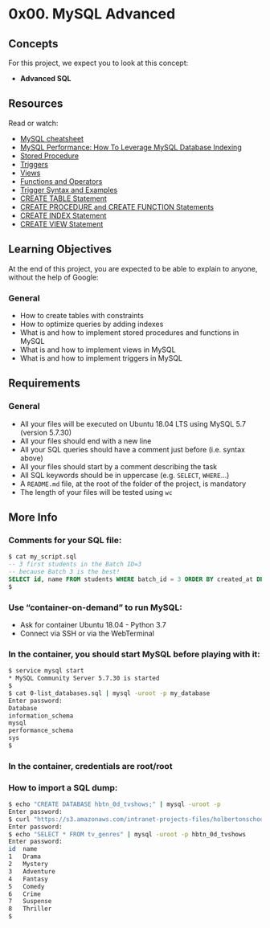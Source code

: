 # 0x00. MySQL Advanced

## Concepts
For this project, we expect you to look at this concept:

- **Advanced SQL**

## Resources
Read or watch:
- [MySQL cheatsheet](https://example.com)
- [MySQL Performance: How To Leverage MySQL Database Indexing](https://example.com)
- [Stored Procedure](https://example.com)
- [Triggers](https://example.com)
- [Views](https://example.com)
- [Functions and Operators](https://example.com)
- [Trigger Syntax and Examples](https://example.com)
- [CREATE TABLE Statement](https://example.com)
- [CREATE PROCEDURE and CREATE FUNCTION Statements](https://example.com)
- [CREATE INDEX Statement](https://example.com)
- [CREATE VIEW Statement](https://example.com)

## Learning Objectives
At the end of this project, you are expected to be able to explain to anyone, without the help of Google:

### General
- How to create tables with constraints
- How to optimize queries by adding indexes
- What is and how to implement stored procedures and functions in MySQL
- What is and how to implement views in MySQL
- What is and how to implement triggers in MySQL

## Requirements

### General
- All your files will be executed on Ubuntu 18.04 LTS using MySQL 5.7 (version 5.7.30)
- All your files should end with a new line
- All your SQL queries should have a comment just before (i.e. syntax above)
- All your files should start by a comment describing the task
- All SQL keywords should be in uppercase (e.g. `SELECT`, `WHERE`…)
- A `README.md` file, at the root of the folder of the project, is mandatory
- The length of your files will be tested using `wc`

## More Info

### Comments for your SQL file:
```sql
$ cat my_script.sql
-- 3 first students in the Batch ID=3
-- because Batch 3 is the best!
SELECT id, name FROM students WHERE batch_id = 3 ORDER BY created_at DESC LIMIT 3;
$
```

### Use “container-on-demand” to run MySQL:
- Ask for container Ubuntu 18.04 - Python 3.7
- Connect via SSH or via the WebTerminal

### In the container, you should start MySQL before playing with it:
```bash
$ service mysql start
* MySQL Community Server 5.7.30 is started
$
$ cat 0-list_databases.sql | mysql -uroot -p my_database
Enter password: 
Database
information_schema
mysql
performance_schema
sys
$
```

### In the container, credentials are root/root

### How to import a SQL dump:
```bash
$ echo "CREATE DATABASE hbtn_0d_tvshows;" | mysql -uroot -p
Enter password: 
$ curl "https://s3.amazonaws.com/intranet-projects-files/holbertonschool-higher-level_programming+/274/hbtn_0d_tvshows.sql" -s | mysql -uroot -p hbtn_0d_tvshows
Enter password: 
$ echo "SELECT * FROM tv_genres" | mysql -uroot -p hbtn_0d_tvshows
Enter password: 
id  name
1   Drama
2   Mystery
3   Adventure
4   Fantasy
5   Comedy
6   Crime
7   Suspense
8   Thriller
$
```
